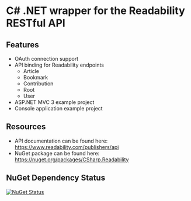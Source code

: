 C# .NET wrapper for the Readability RESTful API
===============================================

Features
--------

- OAuth connection support
- API binding for Readability endpoints
  - Article
  - Bookmark
  - Contribution
  - Root
  - User
- ASP.NET MVC 3 example project
- Console application example project

Resources
---------

- API documentation can be found here: https://www.readability.com/publishers/api
- NuGet package can be found here: https://nuget.org/packages/CSharp.Readability

NuGet Dependency Status 
-----------------------

[![NuGet Status](http://nugetstatus.com/CSharp.Readability.png)](http://nugetstatus.com/packages/CSharp.Readability)

